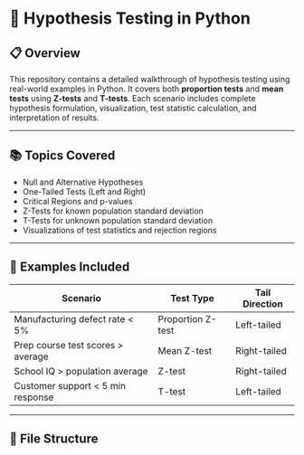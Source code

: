 # 🧪 Hypothesis Testing in Python

## 📋 Overview

This repository contains a detailed walkthrough of hypothesis testing using real-world examples in Python. It covers both **proportion tests** and **mean tests** using **Z-tests** and **T-tests**. Each scenario includes complete hypothesis formulation, visualization, test statistic calculation, and interpretation of results.

---

## 📚 Topics Covered

- Null and Alternative Hypotheses
- One-Tailed Tests (Left and Right)
- Critical Regions and p-values
- Z-Tests for known population standard deviation
- T-Tests for unknown population standard deviation
- Visualizations of test statistics and rejection regions

---

## 🧪 Examples Included

| Scenario | Test Type | Tail Direction |
|----------|-----------|----------------|
| Manufacturing defect rate < 5% | Proportion Z-test | Left-tailed |
| Prep course test scores > average | Mean Z-test | Right-tailed |
| School IQ > population average | Z-test | Right-tailed |
| Customer support < 5 min response | T-test | Left-tailed |

---

## 📁 File Structure

